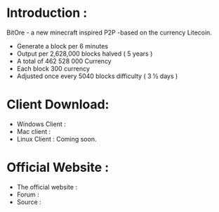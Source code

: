 Introduction :
===================
BitOre - a new minecraft inspired P2P -based on the currency Litecoin.
 - Generate a block per 6 minutes
 - Output per 2,628,000 blocks halved ( 5 years )
 - A total of 462 528 000 Currency
 - Each block 300 currency
 - Adjusted once every 5040 blocks difficulty ( 3 ½ days )

Client Download:
===================
- Windows Client : 
- Mac client : 
- Linux Client : Coming soon.

Official Website :
===================
- The official website : 
- Forum : 
- Source : 

